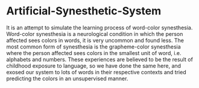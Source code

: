 # Artificial-Synesthetic-System
It is an attempt to simulate the learning process of word-color synesthesia. Word-color synesthesia is a neurological condition in which the person affected sees colors in words, it is very uncommon and found less. The most common form of synesthesia is the grapheme-color synesthesia where the person affected sees colors in the smallest unit of word, i.e. alphabets and numbers. These experiences are believed to be the result of childhood exposure to language, so we have done the same here, and exosed our system to lots of words in their respective contexts and tried predicting the colors in an unsupervised manner.
